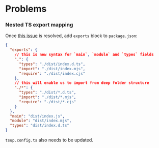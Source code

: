 # Problems

### Nested TS export mapping

Once [this issue](https://github.com/microsoft/TypeScript/issues/33079) is resolved, add `exports` block to `package.json`:

```json
{
  "exports": {
    // this is new syntax for `main`, `module` and `types` fields
    ".": {
      "types": "./dist/index.d.ts",
      "import": "./dist/index.mjs",
      "require": "./dist/index.cjs"
    },
    // this will enable us to import from deep folder structure
    "./*": {
      "types": "./dist/*.d.ts",
      "import": "./dist/*.mjs",
      "require": "./dist/*.cjs"
    }
  },
  "main": "dist/index.js",
  "module": "dist/index.mjs",
  "types": "dist/index.d.ts"
}
```

`tsup.config.ts` also needs to be updated.
